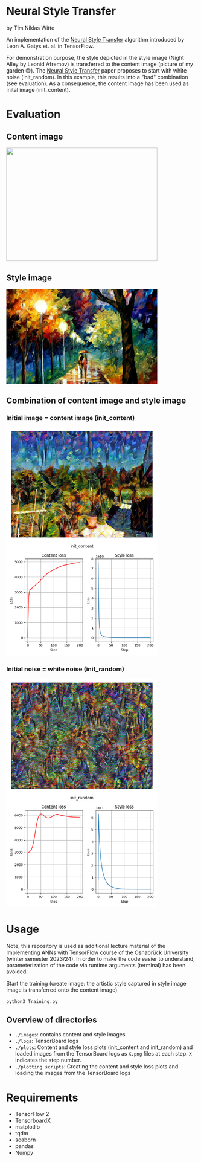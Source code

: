 # Neural Style Transfer
by Tim Niklas Witte

An implementation of the [Neural Style Transfer](https://www.cv-foundation.org/openaccess/content_cvpr_2016/papers/Gatys_Image_Style_Transfer_CVPR_2016_paper.pdf) algorithm introduced by Leon A. Gatys et. al. in TensorFlow.

For demonstration purpose, the style depicted in the style image (Night Alley by Leonid Afremov) is transferred to the content image (picture of my garden 😅).
The [Neural Style Transfer](https://www.cv-foundation.org/openaccess/content_cvpr_2016/papers/Gatys_Image_Style_Transfer_CVPR_2016_paper.pdf) paper proposes to start with white noise (init_random).
In this example, this results into a "bad" combination (see evaluation).
As a consequence, the content image has been used as inital image (init_content).

# Evaluation
## Content image
<img src="./images/Garden.jpg" width="400" height="300">

## Style image
<img src="./images/Night Alley by Leonid Afremov.jpg" width="400" height="250">

## Combination of content image and style image
### Initial image = content image (init_content)
<img src="./plots/init_content/200.png" width="400" height="300">

<img src="./plots/losses_init_content.png" width="400" height="300">

### Initial noise = white noise (init_random)
<img src="./plots/init_random/200.png" width="400" height="300">

<img src="./plots/losses_init_random.png" width="400" height="300">

# Usage
Note, this repository is used as additional lecture material of the Implementing ANNs with TensorFlow
course of the Osnabrück University (winter semester 2023/24).
In order to make the code easier to understand, parameterization of the code via runtime arguments (terminal) has been avoided.

Start the training (create image: the artistic style captured in style image image is transferred onto the content image)

```
python3 Training.py
```

## Overview of directories
- `./images`: contains content and style images
- `./logs`: TensorBoard logs
- `./plots`: Content and style loss plots (init_content and init_random) and loaded images from
the TensorBoard logs as `X.png` files at each step. `X` indicates the step number.
- `./plotting scripts`: Creating the content and style loss plots and loading the images from the TensorBoard logs

# Requirements
- TensorFlow 2
- TensorboardX
- matplotlib
- tqdm
- seaborn
- pandas
- Numpy
